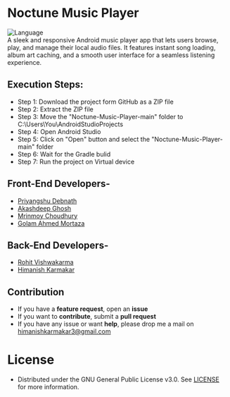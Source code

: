 # Noctune Music Player
![Language](https://img.shields.io/badge/language-Java%20-orange.svg)<br>
A sleek and responsive Android music player app that lets users browse, play, and manage their local audio files. It features instant song loading, album art caching, and a smooth user interface for a seamless listening experience.

## Execution Steps:
- Step 1: Download the project form GitHub as a ZIP file
- Step 2: Extract the ZIP file
- Step 3: Move the "Noctune-Music-Player-main" folder to C:\Users\You\AndroidStudioProjects
- Step 4: Open Android Studio
- Step 5: Click on "Open" button and select the "Noctune-Music-Player-main" folder
- Step 6: Wait for the Gradle bulid
- Step 7: Run the project on Virtual device
## Front-End Developers-
- [Priyangshu Debnath](https://github.com/Priyangshu-04)
- [Akashdeep Ghosh](https://github.com/Rayna734)
- [Mrinmoy Choudhury](https://github.com/senpai899)
- [Golam Ahmed Mortaza](https://github.com/mortaza3840)
## Back-End Developers-
- [Rohit Vishwakarma](https://github.com/TheHunterRV)
- [Himanish Karmakar](https://github.com/HimanishKarmakar)

## Contribution
- If you have a **feature request**, open an **issue**
- If you want to **contribute**, submit a **pull request**
- If you have any issue or want **help**, please drop me a mail on himanishkarmakar3@gmail.com
# License
 * Distributed under the GNU General Public License v3.0. See [LICENSE](LICENSE) for more information.
